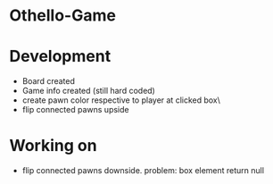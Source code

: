 # Othello-Game

# Development
- Board created
- Game info created (still hard coded)
- create pawn color respective to player at clicked box\
- flip connected pawns upside

# Working on
- flip connected pawns downside.
    problem: box element return null